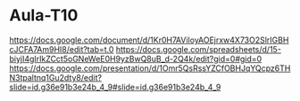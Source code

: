 # Aula-T10
https://docs.google.com/document/d/1Kr0H7AViloyAOEjrxw4X73O2SlrIGBHcJCFA7Am9HI8/edit?tab=t.0
https://docs.google.com/spreadsheets/d/15-biyjI4gIrIkZCct5oGNeWeE0H9yzBwQ8uB_d-2Q4k/edit?gid=0#gid=0
https://docs.google.com/presentation/d/1Omr5QsRssYZCfOBHJqYQcpz6THN3tpaltnq1Gu2dty8/edit?slide=id.g36e91b3e24b_4_9#slide=id.g36e91b3e24b_4_9
